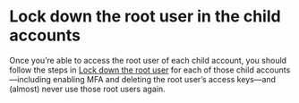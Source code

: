 # Lock down the root user in the child accounts

Once you’re able to access the root user of each child account, you should follow the steps in [Lock down the root user](./lock-down-the-root-user)
for each of those child accounts—including enabling MFA and deleting the root user’s access keys—and (almost) never use
those root users again.


<!-- ##DOCS-SOURCER-START
{"sourcePlugin":"local-copier","hash":"74acc21e3753e55f26f47d828d716f33"}
##DOCS-SOURCER-END -->
